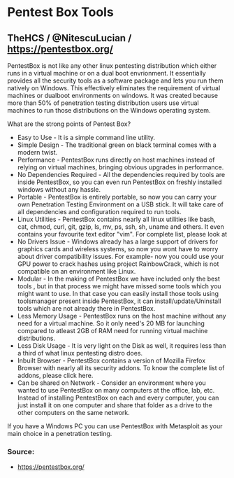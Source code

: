 # Pentest Box Tools
## TheHCS / @NitescuLucian / https://pentestbox.org/

PentestBox is not like any other linux pentesting distribution which either runs in a virtual machine or on a dual boot envrionment.
It essentially provides all the security tools as a software package and lets you run them natively on Windows. This effectively eliminates the requirement of virtual machines or dualboot environments on windows.
It was created because more than 50% of penetration testing distribution users use virtual machines to run those distributions on the Windows operating system.

What are the strong points of Pentest Box?
* Easy to Use - It is a simple command line utility.
* Simple Design - The traditional green on black terminal comes with a modern twist.
* Performance - PentestBox runs directly on host machines instead of relying on virtual machines, bringing obvious upgrades in performance.
* No Dependencies Required - All the dependencies required by tools are inside PentestBox, so you can even run PentestBox on freshly installed windows without any hassle.
* Portable - PentestBox is entirely portable, so now you can carry your own Penetration Testing Environment on a USB stick. It will take care of all dependencies and configuration required to run tools.
* Linux Utilities - PentestBox contains nearly all linux utilities like bash, cat, chmod, curl, git, gzip, ls, mv, ps, ssh, sh, uname and others. It even contains your favourite text editor "vim". For complete list, please look at
* No Drivers Issue - Windows already has a large support of drivers for graphics cards and wireless systems, so now you wont have to worry about driver compatibility issues. For example- now you could use your GPU power to crack hashes using project RainbowCrack, which is not compatible on an environment like Linux.
* Modular - In the making of PentestBox we have included only the best tools , but in that process we might have missed some tools which you might want to use. In that case you can easily install those tools using toolsmanager present inside PentestBox, it can install/update/Uninstall tools which are not already there in PentestBox.
* Less Memory Usage - PentestBox runs on the host machine without any need for a virtual machine. So it only need's 20 MB for launching compared to atleast 2GB of RAM need for running virtual machine distributions.
* Less Disk Usage - It is very light on the Disk as well, it requires less than a third of what linux pentesting distro does.
* Inbuilt Browser - PentestBox contains a version of Mozilla Firefox Browser with nearly all its security addons. To know the complete list of addons, please click here.
* Can be shared on Network - Consider an environment where you wanted to use PentestBox on many computers at the office, lab, etc. Instead of installing PentestBox on each and every computer, you can just install it on one computer and share that folder as a drive to the other computers on the same network.

If you have a Windows PC you can use PentestBox with Metasploit as your main choice in a penetration testing.

### Source:
* https://pentestbox.org/

